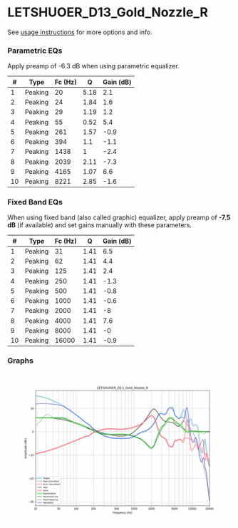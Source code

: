 # LETSHUOER_D13_Gold_Nozzle_R
See [usage instructions](https://github.com/jaakkopasanen/AutoEq#usage) for more options and info.

### Parametric EQs
Apply preamp of -6.3 dB when using parametric equalizer.

|   # | Type    |   Fc (Hz) |    Q |   Gain (dB) |
|-----|---------|-----------|------|-------------|
|   1 | Peaking |        20 | 5.18 |         2.1 |
|   2 | Peaking |        24 | 1.84 |         1.6 |
|   3 | Peaking |        29 | 1.19 |         1.2 |
|   4 | Peaking |        55 | 0.52 |         5.4 |
|   5 | Peaking |       261 | 1.57 |        -0.9 |
|   6 | Peaking |       394 | 1.1  |        -1.1 |
|   7 | Peaking |      1438 | 1    |        -2.4 |
|   8 | Peaking |      2039 | 2.11 |        -7.3 |
|   9 | Peaking |      4165 | 1.07 |         6.6 |
|  10 | Peaking |      8221 | 2.85 |        -1.6 |

### Fixed Band EQs
When using fixed band (also called graphic) equalizer, apply preamp of **-7.5 dB** (if available) and set gains manually with these parameters.

|   # | Type    |   Fc (Hz) |    Q |   Gain (dB) |
|-----|---------|-----------|------|-------------|
|   1 | Peaking |        31 | 1.41 |         6.5 |
|   2 | Peaking |        62 | 1.41 |         4.4 |
|   3 | Peaking |       125 | 1.41 |         2.4 |
|   4 | Peaking |       250 | 1.41 |        -1.3 |
|   5 | Peaking |       500 | 1.41 |        -0.8 |
|   6 | Peaking |      1000 | 1.41 |        -0.6 |
|   7 | Peaking |      2000 | 1.41 |        -8   |
|   8 | Peaking |      4000 | 1.41 |         7.6 |
|   9 | Peaking |      8000 | 1.41 |        -0   |
|  10 | Peaking |     16000 | 1.41 |        -0.9 |

### Graphs
![](./LETSHUOER_D13_Gold_Nozzle_R.png)
